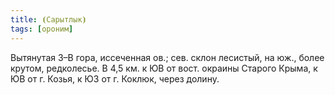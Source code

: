 ```yaml
---
title: ⦗Сарытлык⦘
tags: [ороним]
---
```


Вытянутая З–В гора, иссеченная ов.; сев. склон лесистый, на юж., более крутом,
редколесье. В 4,5 км. к ЮВ от вост. окраины Старого Крыма, к ЮВ от г. Козья, к
ЮЗ от г. Коклюк, через долину.
